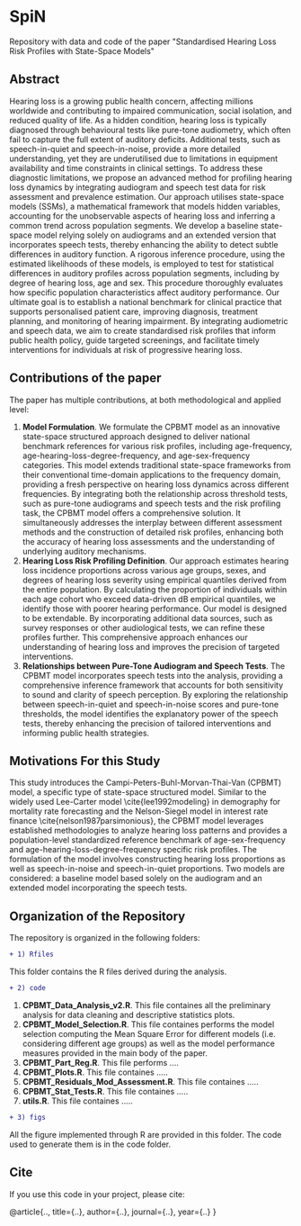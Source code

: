 # SpiN
Repository with data and code of the paper "Standardised Hearing Loss Risk Profiles with State-Space Models"

## **Abstract**

Hearing loss is a growing public health concern, affecting millions worldwide and contributing to impaired communication, social isolation, and reduced quality of life. As a hidden condition, hearing loss is typically diagnosed through behavioural tests like pure-tone audiometry, which often fail to capture the full extent of auditory deficits. Additional tests, such as speech-in-quiet and speech-in-noise, provide a more detailed understanding, yet they are underutilised due to limitations in equipment availability and time constraints in clinical settings. To address these diagnostic limitations, we propose an advanced method for profiling hearing loss dynamics by integrating audiogram and speech test data for risk assessment and prevalence estimation. Our approach utilises state-space models (SSMs), a mathematical framework that models hidden variables, accounting for the unobservable aspects of hearing loss and inferring a common trend across population segments. We develop a baseline state-space model relying solely on audiograms and an extended version that incorporates speech tests, thereby enhancing the ability to detect subtle differences in auditory function. A rigorous inference procedure, using the estimated likelihoods of these models, is employed to test for statistical differences in auditory profiles across population segments, including by degree of hearing loss, age and sex. This procedure thoroughly evaluates how specific population characteristics affect auditory performance. Our ultimate goal is to establish a national benchmark for clinical practice that supports personalised patient care, improving diagnosis, treatment planning, and monitoring of hearing impairment. By integrating audiometric and speech data, we aim to create standardised risk profiles that inform public health policy, guide targeted screenings, and facilitate timely interventions for individuals at risk of progressive hearing loss.

## Contributions of the paper
The paper has multiple contributions, at both methodological and applied level:
1.  **Model Formulation**. We formulate the CPBMT model as an innovative state-space structured approach designed to deliver national benchmark references for various risk profiles, including age-frequency, age-hearing-loss-degree-frequency, and age-sex-frequency categories. This model extends traditional state-space frameworks from their conventional time-domain applications to the frequency domain, providing a fresh perspective on hearing loss dynamics across different frequencies. By integrating both the relationship across threshold tests, such as pure-tone audiograms and speech tests and the risk profiling task, the CPBMT model offers a comprehensive solution. It simultaneously addresses the interplay between different assessment methods and the construction of detailed risk profiles, enhancing both the accuracy of hearing loss assessments and the understanding of underlying auditory mechanisms.
2.  **Hearing Loss Risk Profiling Definition**. Our approach estimates hearing loss incidence proportions across various age groups, sexes, and degrees of hearing loss severity using empirical quantiles derived from the entire population. By calculating the proportion of individuals within each age cohort who exceed data-driven dB empirical quantiles, we identify those with poorer hearing performance. Our model is designed to be extendable. By incorporating additional data sources, such as survey responses or other audiological tests, we can refine these profiles further. This comprehensive approach enhances our understanding of hearing loss and improves the precision of targeted interventions.   
3.  **Relationships between Pure-Tone Audiogram and Speech Tests**. The CPBMT model incorporates speech tests into the analysis, providing a comprehensive inference framework that accounts for both sensitivity to sound and clarity of speech perception. By exploring the relationship between speech-in-quiet and speech-in-noise scores and pure-tone thresholds, the model identifies the explanatory power of the speech tests, thereby enhancing the precision of tailored interventions and informing public health strategies.

## Motivations For this Study

This study introduces the Campi-Peters-Buhl-Morvan-Thai-Van (CPBMT) model, a specific type of state-space structured model. Similar to the widely used Lee-Carter model \cite{lee1992modeling} in demography for mortality rate forecasting and the Nelson-Siegel model in interest rate finance \cite{nelson1987parsimonious}, the CPBMT model leverages established methodologies to analyze hearing loss patterns and provides a population-level standardized reference benchmark of age-sex-frequency and age-hearing-loss-degree-frequency specific risk profiles. The formulation of the model involves constructing hearing loss proportions as well as speech-in-noise and speech-in-quiet proportions. Two models are considered: a baseline model based solely on the audiogram and an extended model incorporating the speech tests.


## Organization of the Repository
The repository is organized in the following folders:

```diff
+ 1) Rfiles
```
This folder contains the R files derived during the analysis.

```diff
+ 2) code 
```

1. **CPBMT_Data_Analysis_v2.R**. This file containes all the preliminary analysis for data cleaning and descriptive statistics plots.
2. **CPBMT_Model_Selection.R**. This file containes performs the model selection computing the Mean Square Error for different models (i.e. considering different age groups) as well as the model performance measures provided in the main body of the paper.
3. **CPBMT_Part_Reg.R**. This file performs ....
4. **CPBMT_Plots.R**. This file containes .....
5. **CPBMT_Residuals_Mod_Assessment.R**. This file containes .....
6. **CPBMT_Stat_Tests.R**. This file containes .....
7. **utils.R**. This file containes .....


```diff
+ 3) figs 
```
All the figure implemented through R are provided in this folder. The code used to generate them is in the code folder. 

## Cite

If you use this code in your project, please cite:

@article{..,
  title={..},
  author={..},
  journal={..},
  year={..}
}



